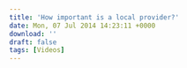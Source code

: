 ```yaml
---
title: 'How important is a local provider?'
date: Mon, 07 Jul 2014 14:23:11 +0000
download: ''
draft: false
tags: [Videos]
---
```


